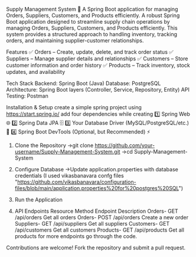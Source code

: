 Supply Management System 🚀
A Spring Boot application for managing Orders, Suppliers, Customers, and Products efficiently.
A robust Spring Boot application designed to streamline supply chain operations by managing Orders, Suppliers, Customers, and Products efficiently. 
This system provides a structured approach to handling inventory, tracking orders, and maintaining supplier-customer relationships.

Features
✅ Orders – Create, update, delete, and track order status
✅ Suppliers – Manage supplier details and relationships
✅ Customers – Store customer information and order history
✅ Products – Track inventory, stock updates, and availability


Tech Stack
Backend: Spring Boot (Java)
Database: PostgreSQL
Architecture: Spring Boot layers (Controller, Service, Repository, Entity)
API Testing: Postman


Installation & Setup
create a simple spring project using https://start.spring.io/
add four dependencies while creating
1️⃣ Spring Web 🌐
2️⃣ Spring Data JPA 🗄️
3️⃣ Your Database Driver (MySQL/PostgreSQL/etc.) 💾
4️⃣ Spring Boot DevTools (Optional, but Recommended) ⚡


1. Clone the Repository
->git clone https://github.com/your-username/Supply-Management-System.git
->cd Supply-Management-System
3. Configure Database
->Update application.properties with database credentials (I used vikasbanavara confg files "https://github.com/vikasbanavara/configuration-files/blob/main/application.properties%20for%20postgres%20SQL")

4. Run the Application

5. API Endpoints
Resource	Method	Endpoint	Description
Orders-	GET	/api/orders	Get all orders
Orders-	POST	/api/orders	Create a new order
Suppliers-	GET	/api/suppliers	Get all suppliers
Customers- GET	/api/customers	Get all customers
Products-	GET	/api/products	Get all products
for more endpoints go through the code.


Contributions are welcome! Fork the repository and submit a pull request.
